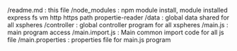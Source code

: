 /readme.md : this file
/node_modules : npm module install, module installed
                express
                fs
                vm
                http
                https
                path
                propertie-reader
/data : global data shared for all xspheres
/controller : global controller program for all xspheres
/main.js : main program access
/main.import.js : Main common import code for all js file
/main.properties : properties file for main.js program

